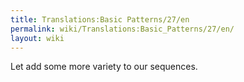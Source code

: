 ```yaml
---
title: Translations:Basic Patterns/27/en
permalink: wiki/Translations:Basic_Patterns/27/en/
layout: wiki
---
```


Let add some more variety to our sequences.
